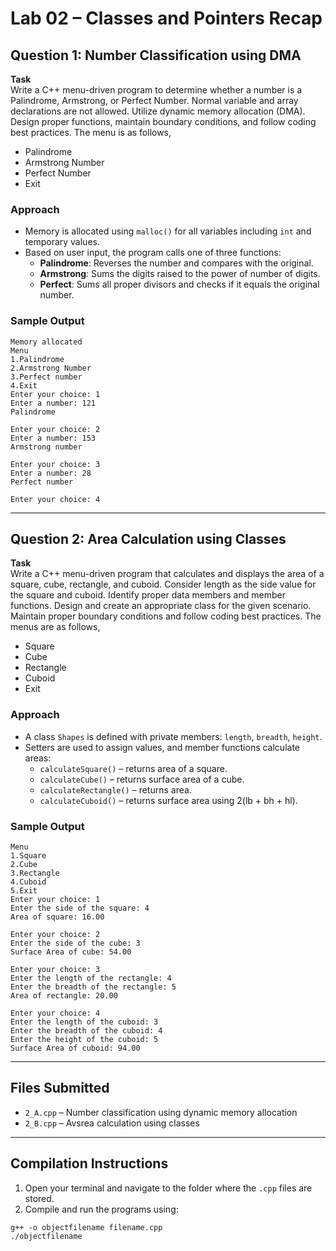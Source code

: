 # Lab 02 – Classes and Pointers Recap

## Question 1: Number Classification using DMA

**Task**  
Write a C++ menu-driven program to determine whether a number is a  Palindrome, Armstrong, or Perfect Number. Normal variable and array declarations are not allowed. Utilize dynamic memory allocation (DMA). Design proper functions, maintain boundary conditions, and follow coding best practices. The menu is as follows,
- Palindrome
- Armstrong Number
- Perfect Number
- Exit

### Approach
- Memory is allocated using `malloc()` for all variables including `int` and temporary values.
- Based on user input, the program calls one of three functions:
  - **Palindrome**: Reverses the number and compares with the original.
  - **Armstrong**: Sums the digits raised to the power of number of digits.
  - **Perfect**: Sums all proper divisors and checks if it equals the original number.

### Sample Output
```
Memory allocated
Menu
1.Palindrome
2.Armstrong Number
3.Perfect number
4.Exit
Enter your choice: 1
Enter a number: 121
Palindrome

Enter your choice: 2
Enter a number: 153
Armstrong number

Enter your choice: 3
Enter a number: 28
Perfect number

Enter your choice: 4
```

---

## Question 2: Area Calculation using Classes

**Task**  
Write a C++ menu-driven program that calculates and displays the area of a square, cube, rectangle, and cuboid. Consider length as the side value for the square and cuboid. Identify proper data members and member functions. Design and create an appropriate class for the given scenario.  Maintain proper boundary conditions and follow coding best practices. The menus are as follows,
- Square
- Cube
- Rectangle
- Cuboid
- Exit

### Approach
- A class `Shapes` is defined with private members: `length`, `breadth`, `height`.
- Setters are used to assign values, and member functions calculate areas:
  - `calculateSquare()` – returns area of a square.
  - `calculateCube()` – returns surface area of a cube.
  - `calculateRectangle()` – returns area.
  - `calculateCuboid()` – returns surface area using 2(lb + bh + hl).

### Sample Output
```
Menu
1.Square
2.Cube
3.Rectangle
4.Cuboid
5.Exit
Enter your choice: 1
Enter the side of the square: 4
Area of square: 16.00

Enter your choice: 2
Enter the side of the cube: 3
Surface Area of cube: 54.00

Enter your choice: 3
Enter the length of the rectangle: 4
Enter the breadth of the rectangle: 5
Area of rectangle: 20.00

Enter your choice: 4
Enter the length of the cuboid: 3
Enter the breadth of the cuboid: 4
Enter the height of the cuboid: 5
Surface Area of cuboid: 94.00
```

---

## Files Submitted

- `2_A.cpp` – Number classification using dynamic memory allocation
- `2_B.cpp` – Avsrea calculation using classes

---

## Compilation Instructions

1. Open your terminal and navigate to the folder where the `.cpp` files are stored.
2. Compile and run the programs using:
```
g++ -o objectfilename filename.cpp
./objectfilename
```
